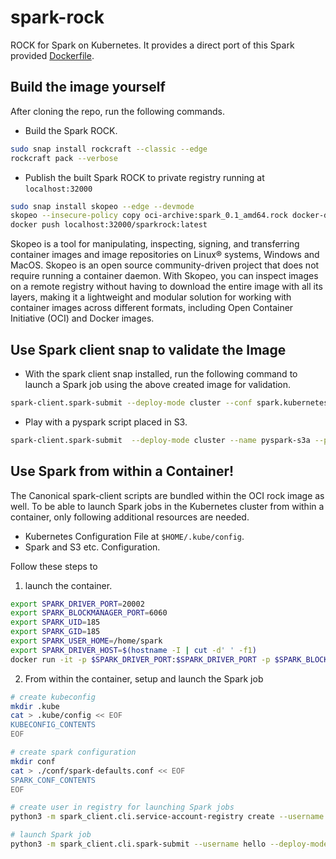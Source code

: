 # spark-rock
ROCK for Spark on Kubernetes. It provides a direct port of this Spark provided [Dockerfile](https://github.com/apache/spark/blob/master/resource-managers/kubernetes/docker/src/main/dockerfiles/spark/Dockerfile).

## Build the image yourself

After cloning the repo, run the following commands.

- Build the Spark ROCK.
```bash
sudo snap install rockcraft --classic --edge
rockcraft pack --verbose
```

- Publish the built Spark ROCK to private registry running at ```localhost:32000```
```bash
sudo snap install skopeo --edge --devmode
skopeo --insecure-policy copy oci-archive:spark_0.1_amd64.rock docker-daemon:localhost:32000/sparkrock:latest
docker push localhost:32000/sparkrock:latest
```
Skopeo is a tool for manipulating, inspecting, signing, and transferring container images and image repositories on Linux® systems, Windows and MacOS. 
Skopeo is an open source community-driven project that does not require running a container daemon.
With Skopeo, you can inspect images on a remote registry without having to download the entire image with all its layers, 
making it a lightweight and modular solution for working with container images across different formats, including Open Container Initiative (OCI) and Docker images.

## Use Spark client snap to validate the Image

- With the spark client snap installed, run the following command to launch a Spark job using the above created image for validation.
```bash
spark-client.spark-submit --deploy-mode cluster --conf spark.kubernetes.container.image=localhost:32000/sparkrock:latest --class org.apache.spark.examples.SparkPi local:///opt/spark/examples/jars/spark-examples_2.12-3.3.0.jar 100
```

- Play with a pyspark script placed in S3.
```bash
spark-client.spark-submit  --deploy-mode cluster --name pyspark-s3a --properties-file <path to spark-defaults.conf> --conf spark.kubernetes.container.image='localhost:32000/sparkrock:latest' <S3 location of pyspark script>
```

## Use Spark from within a Container!

The Canonical spark-client scripts are bundled within the OCI rock image as well. 
To be able to launch Spark jobs in the Kubernetes cluster from within a container, only following additional resources are needed.

- Kubernetes Configuration File at ```$HOME/.kube/config```.
- Spark and S3 etc. Configuration.

Follow these steps to 

1. launch the container. 

```bash
export SPARK_DRIVER_PORT=20002
export SPARK_BLOCKMANAGER_PORT=6060
export SPARK_UID=185
export SPARK_GID=185
export SPARK_USER_HOME=/home/spark
export SPARK_DRIVER_HOST=$(hostname -I | cut -d' ' -f1)
docker run -it -p $SPARK_DRIVER_PORT:$SPARK_DRIVER_PORT -p $SPARK_BLOCKMANAGER_PORT:$SPARK_BLOCKMANAGER_PORT -u $SPARK_GID:$SPARK_UID -w $SPARK_USER_HOME --entrypoint /bin/bash ghcr.io/canonical/charmed-spark:3.4.1-22.04_edge
```

2. From within the container, setup and launch the Spark job
```bash
# create kubeconfig
mkdir .kube
cat > .kube/config << EOF
KUBECONFIG_CONTENTS
EOF

# create spark configuration
mkdir conf
cat > ./conf/spark-defaults.conf << EOF
SPARK_CONF_CONTENTS
EOF

# create user in registry for launching Spark jobs
python3 -m spark_client.cli.service-account-registry create --username hello --properties-file ./conf/spark-defaults.conf --conf spark.driver.host=$SPARK_DRIVER_HOST --conf spark.driver.port=$SPARK_DRIVER_PORT --conf spark.blockManager.port=$SPARK_BLOCKMANAGER_PORT

# launch Spark job
python3 -m spark_client.cli.spark-submit --username hello --deploy-mode cluster --class org.apache.spark.examples.SparkPi local:///opt/spark/examples/jars/spark-examples_2.12-3.4.1.jar 100
```




